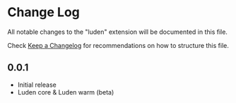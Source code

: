 # Change Log
All notable changes to the "luden" extension will be documented in this file.

Check [Keep a Changelog](http://keepachangelog.com/) for recommendations on how to structure this file.

## 0.0.1

- Initial release
- Luden core & Luden warm (beta)
